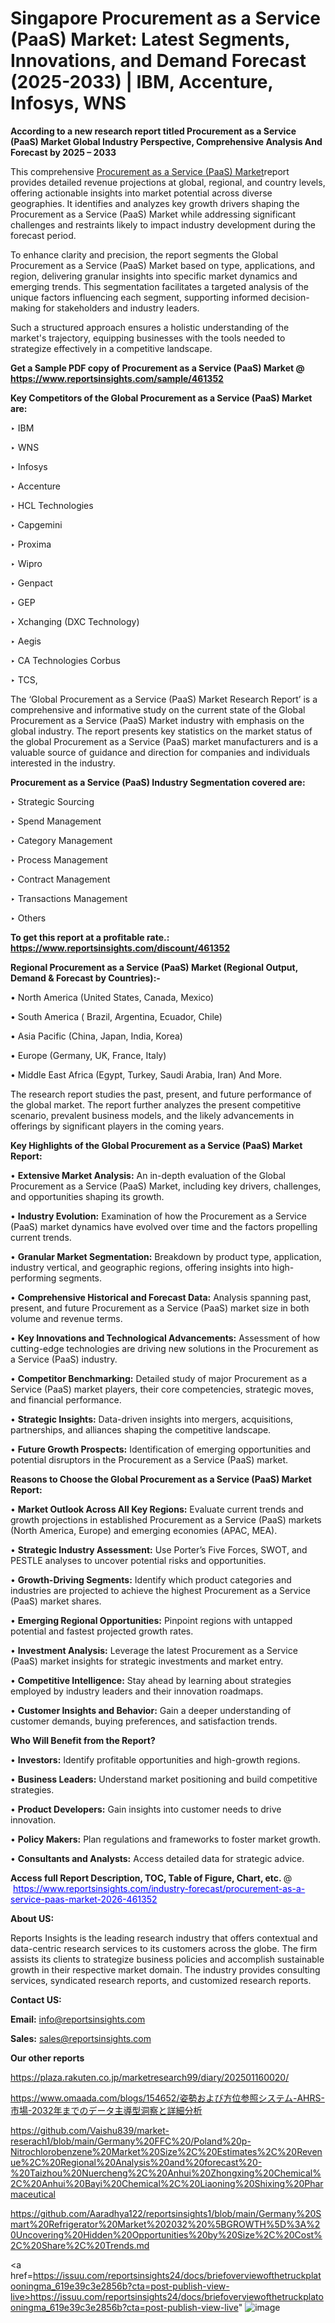 # Singapore Procurement as a Service (PaaS) Market: Latest Segments, Innovations, and Demand Forecast (2025-2033) | IBM, Accenture, Infosys, WNS

<strong>According to a new research report titled Procurement as a Service (PaaS) Market Global Industry Perspective, Comprehensive Analysis And Forecast by 2025 – 2033</strong>

This comprehensive <a href=https://www.reportsinsights.com/sample/461352>Procurement as a Service (PaaS) Market</a>report provides detailed revenue projections at global, regional, and country levels, offering actionable insights into market potential across diverse geographies. It identifies and analyzes key growth drivers shaping the Procurement as a Service (PaaS) Market while addressing significant challenges and restraints likely to impact industry development during the forecast period.

To enhance clarity and precision, the report segments the Global Procurement as a Service (PaaS) Market based on type, applications, and region, delivering granular insights into specific market dynamics and emerging trends. This segmentation facilitates a targeted analysis of the unique factors influencing each segment, supporting informed decision-making for stakeholders and industry leaders.

Such a structured approach ensures a holistic understanding of the market's trajectory, equipping businesses with the tools needed to strategize effectively in a competitive landscape.

<strong>Get a Sample PDF copy of Procurement as a Service (PaaS) Market </strong><strong>@<a href=https://www.reportsinsights.com/sample/461352 style=color:#0000ff;> https://www.reportsinsights.com/sample/461352</a></strong></font>

<strong>Key Competitors of the Global Procurement as a Service (PaaS) Market are:</strong>

‣ IBM

‣ WNS

‣ Infosys

‣ Accenture

‣ HCL Technologies

‣ Capgemini

‣ Proxima

‣ Wipro

‣ Genpact

‣ GEP

‣ Xchanging (DXC Technology)

‣ Aegis

‣ CA Technologies Corbus

‣ TCS,

The ‘Global Procurement as a Service (PaaS) Market Research Report’ is a comprehensive and informative study on the current state of the Global Procurement as a Service (PaaS) Market industry with emphasis on the global industry. The report presents key statistics on the market status of the global Procurement as a Service (PaaS) market manufacturers and is a valuable source of guidance and direction for companies and individuals interested in the industry.

<strong>Procurement as a Service (PaaS) Industry Segmentation covered are:</strong>

‣ Strategic Sourcing

‣ Spend Management

‣ Category Management

‣ Process Management

‣ Contract Management

‣ Transactions Management

‣ Others

<strong>To get this report at a profitable rate.: <a href=https://www.reportsinsights.com/discount/461352 style=color:#0000ff;>https://www.reportsinsights.com/discount/461352</a></strong></font>

<strong>Regional Procurement as a Service (PaaS) Market (Regional Output, Demand &amp; Forecast by Countries):-</strong>

• North America (United States, Canada, Mexico)

• South America ( Brazil, Argentina, Ecuador, Chile)

• Asia Pacific (China, Japan, India, Korea)

• Europe (Germany, UK, France, Italy)

• Middle East Africa (Egypt, Turkey, Saudi Arabia, Iran) And More.

The research report studies the past, present, and future performance of the global market. The report further analyzes the present competitive scenario, prevalent business models, and the likely advancements in offerings by significant players in the coming years.

<strong>Key Highlights of the Global Procurement as a Service (PaaS) Market Report:</strong>

• <strong>Extensive Market Analysis:</strong> An in-depth evaluation of the Global Procurement as a Service (PaaS) Market, including key drivers, challenges, and opportunities shaping its growth.

• <strong>Industry Evolution:</strong> Examination of how the Procurement as a Service (PaaS) market dynamics have evolved over time and the factors propelling current trends.

• <strong>Granular Market Segmentation:</strong> Breakdown by product type, application, industry vertical, and geographic regions, offering insights into high-performing segments.

• <strong>Comprehensive Historical and Forecast Data:</strong> Analysis spanning past, present, and future Procurement as a Service (PaaS) market size in both volume and revenue terms.

• <strong>Key Innovations and Technological Advancements:</strong> Assessment of how cutting-edge technologies are driving new solutions in the Procurement as a Service (PaaS) industry.

• <strong>Competitor Benchmarking:</strong> Detailed study of major Procurement as a Service (PaaS) market players, their core competencies, strategic moves, and financial performance.

• <strong>Strategic Insights:</strong> Data-driven insights into mergers, acquisitions, partnerships, and alliances shaping the competitive landscape.

• <strong>Future Growth Prospects:</strong> Identification of emerging opportunities and potential disruptors in the Procurement as a Service (PaaS) market.

<strong>Reasons to Choose the Global Procurement as a Service (PaaS) Market Report:</strong>

• <strong>Market Outlook Across All Key Regions:</strong> Evaluate current trends and growth projections in established Procurement as a Service (PaaS) markets (North America, Europe) and emerging economies (APAC, MEA).

• <strong>Strategic Industry Assessment:</strong> Use Porter’s Five Forces, SWOT, and PESTLE analyses to uncover potential risks and opportunities.

• <strong>Growth-Driving Segments:</strong> Identify which product categories and industries are projected to achieve the highest Procurement as a Service (PaaS) market shares.

• <strong>Emerging Regional Opportunities:</strong> Pinpoint regions with untapped potential and fastest projected growth rates.

• <strong>Investment Analysis:</strong> Leverage the latest Procurement as a Service (PaaS) market insights for strategic investments and market entry.

• <strong>Competitive Intelligence:</strong> Stay ahead by learning about strategies employed by industry leaders and their innovation roadmaps.

• <strong>Customer Insights and Behavior:</strong> Gain a deeper understanding of customer demands, buying preferences, and satisfaction trends.

<strong>Who Will Benefit from the Report?</strong>

• <strong>Investors:</strong> Identify profitable opportunities and high-growth regions.

• <strong>Business Leaders:</strong> Understand market positioning and build competitive strategies.

• <strong>Product Developers:</strong> Gain insights into customer needs to drive innovation.

• <strong>Policy Makers:</strong> Plan regulations and frameworks to foster market growth.

• <strong>Consultants and Analysts:</strong> Access detailed data for strategic advice.
</ul>
<strong>Access full Report Description, TOC, Table of Figure, Chart, etc. </strong>@  <a href=https://www.reportsinsights.com/industry-forecast/procurement-as-a-service-paas-market-2026-461352 style=color:#0000ff;>https://www.reportsinsights.com/industry-forecast/procurement-as-a-service-paas-market-2026-461352</a></font>

<strong><strong>About US</strong>:</strong>

Reports Insights is the leading research industry that offers contextual and data-centric research services to its customers across the globe. The firm assists its clients to strategize business policies and accomplish sustainable growth in their respective market domain. The industry provides consulting services, syndicated research reports, and customized research reports.

<strong>Contact US:</strong>

<p class=""""><b>Email:</b> <a href=mailto:info@reportsinsights.com>info@reportsinsights.com</a></p>
<p class=""""><b>Sales:</b> <a href=mailto:sales@reportsinsights.com>sales@reportsinsights.com</a></p>

<strong>Our other reports</strong>

<a href=https://plaza.rakuten.co.jp/marketresearch99/diary/202501160020/>https://plaza.rakuten.co.jp/marketresearch99/diary/202501160020/</a>

<a href=https://www.omaada.com/blogs/154652/姿勢および方位参照システム-AHRS-市場-2032年までのデータ主導型洞察と詳細分析>https://www.omaada.com/blogs/154652/姿勢および方位参照システム-AHRS-市場-2032年までのデータ主導型洞察と詳細分析</a>

<a href=https://github.com/Vaishu839/market-reserach1/blob/main/Germany%20FFC%20/Poland%20p-Nitrochlorobenzene%20Market%20Size%2C%20Estimates%2C%20Revenue%2C%20Regional%20Analysis%20and%20forecast%20-%20Taizhou%20Nuercheng%2C%20Anhui%20Zhongxing%20Chemical%2C%20Anhui%20Bayi%20Chemical%2C%20Liaoning%20Shixing%20Pharmaceutical>https://github.com/Vaishu839/market-reserach1/blob/main/Germany%20FFC%20/Poland%20p-Nitrochlorobenzene%20Market%20Size%2C%20Estimates%2C%20Revenue%2C%20Regional%20Analysis%20and%20forecast%20-%20Taizhou%20Nuercheng%2C%20Anhui%20Zhongxing%20Chemical%2C%20Anhui%20Bayi%20Chemical%2C%20Liaoning%20Shixing%20Pharmaceutical</a>

<a href=https://github.com/Aaradhya122/reportsinsights1/blob/main/Germany%20Smart%20Refrigerator%20Market%202032%20%5BGROWTH%5D%3A%20Uncovering%20Hidden%20Opportunities%20by%20Size%2C%20Cost%2C%20Share%2C%20Trends.md>https://github.com/Aaradhya122/reportsinsights1/blob/main/Germany%20Smart%20Refrigerator%20Market%202032%20%5BGROWTH%5D%3A%20Uncovering%20Hidden%20Opportunities%20by%20Size%2C%20Cost%2C%20Share%2C%20Trends.md</a>

<a href=https://issuu.com/reportsinsights24/docs/briefoverviewofthetruckplatooningma_619e39c3e2856b?cta=post-publish-view-live>https://issuu.com/reportsinsights24/docs/briefoverviewofthetruckplatooningma_619e39c3e2856b?cta=post-publish-view-live</a>"
![image](https://github.com/user-attachments/assets/d2d2d729-c73e-4dc6-ba18-00ce4349b05b)

